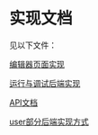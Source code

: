 # 实现文档

见以下文件：

[编辑器页面实现](./%E7%BC%96%E8%BE%91%E5%99%A8%E9%A1%B5%E9%9D%A2%E5%AE%9E%E7%8E%B0.md)

[运行与调试后端实现](./%E8%BF%90%E8%A1%8C%E4%B8%8E%E8%B0%83%E8%AF%95%E5%90%8E%E7%AB%AF%E5%AE%9E%E7%8E%B0.md)

[API文档](./API%E6%96%87%E6%A1%A3.md)

[user部分后端实现方式](./user%E9%83%A8%E5%88%86%E5%90%8E%E7%AB%AF%E5%AE%9E%E7%8E%B0%E6%96%B9%E5%BC%8F.md)